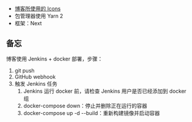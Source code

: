 - [博客所使用的 Icons](https://icons8.com/icon/pack/free-icons/cute-clipart)
- 包管理器使用 Yarn 2
- 框架：Next

## 备忘

博客使用 Jenkins + docker 部署，步骤：

1. git push
2. GitHub webhook
3. 触发 Jenkins 任务
   1. Jenkins 运行 docker 前，请检查 Jenkins 用户是否已经添加到 docker 组
   2. docker-compose down：停止并删除正在运行的容器
   3. docker-compose up -d --build：重新构建镜像并启动容器
